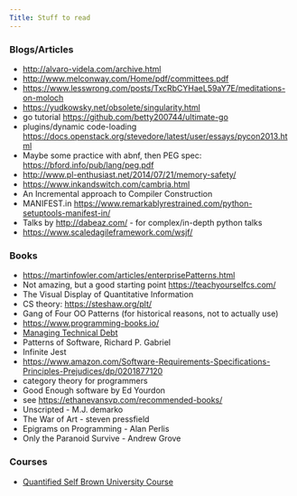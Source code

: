 ```yaml
---
Title: Stuff to read
---
```


### Blogs/Articles

- <http://alvaro-videla.com/archive.html>
- <http://www.melconway.com/Home/pdf/committees.pdf>
- <https://www.lesswrong.com/posts/TxcRbCYHaeL59aY7E/meditations-on-moloch>
- <https://yudkowsky.net/obsolete/singularity.html>
- go tutorial <https://github.com/betty200744/ultimate-go>
- plugins/dynamic code-loading <https://docs.openstack.org/stevedore/latest/user/essays/pycon2013.html>
- Maybe some practice with abnf, then PEG spec: <https://bford.info/pub/lang/peg.pdf>
- <http://www.pl-enthusiast.net/2014/07/21/memory-safety/>
- <https://www.inkandswitch.com/cambria.html>
- An Incremental approach to Compiler Construction
- MANIFEST.in <https://www.remarkablyrestrained.com/python-setuptools-manifest-in/>
- Talks by <http://dabeaz.com/> - for complex/in-depth python talks
- <https://www.scaledagileframework.com/wsjf/>

### Books

- <https://martinfowler.com/articles/enterprisePatterns.html>
- Not amazing, but a good starting point <https://teachyourselfcs.com/>
- The Visual Display of Quantitative Information
- CS theory: <https://steshaw.org/plt/>
- Gang of Four OO Patterns (for historical reasons, not to actually use)
- <https://www.programming-books.io/>
- [Managing Technical Debt](https://www.amazon.com/Managing-Technical-Debt-Development-Engineering/dp/013564593X)
- Patterns of Software, Richard P. Gabriel
- Infinite Jest
- <https://www.amazon.com/Software-Requirements-Specifications-Principles-Prejudices/dp/0201877120>
- category theory for programmers
- Good Enough software by Ed Yourdon
- see <https://ethanevansvp.com/recommended-books/>
- Unscripted - M.J. demarko
- The War of Art - steven pressfield
- Epigrams on Programming - Alan Perlis
- Only the Paranoid Survive - Andrew Grove

### Courses

- [Quantified Self Brown University Course](http://cs.brown.edu/courses/csci2951-r/)

